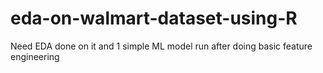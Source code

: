# eda-on-walmart-dataset-using-R
Need EDA done on it and 1 simple ML model run after doing basic feature engineering
